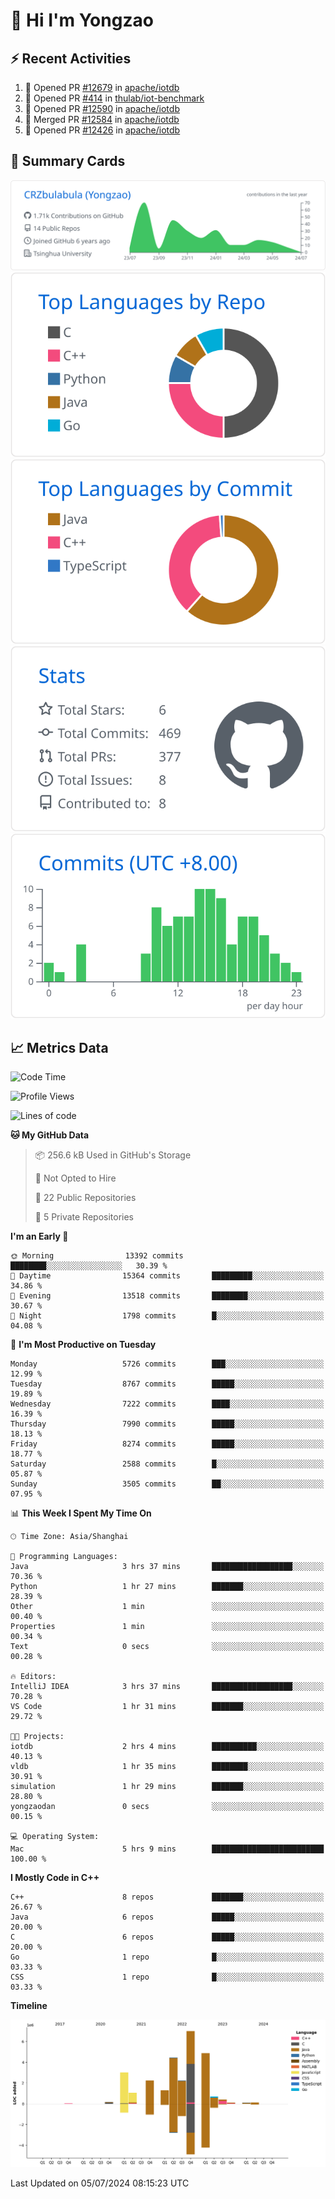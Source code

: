 # 👋 Hi I'm Yongzao

## ⚡ Recent Activities
<!--START_SECTION:activity-->
1. 💪 Opened PR [#12679](https://github.com/apache/iotdb/pull/12679) in [apache/iotdb](https://github.com/apache/iotdb)
2. 💪 Opened PR [#414](https://github.com/thulab/iot-benchmark/pull/414) in [thulab/iot-benchmark](https://github.com/thulab/iot-benchmark)
3. 💪 Opened PR [#12590](https://github.com/apache/iotdb/pull/12590) in [apache/iotdb](https://github.com/apache/iotdb)
4. 🎉 Merged PR [#12584](https://github.com/apache/iotdb/pull/12584) in [apache/iotdb](https://github.com/apache/iotdb)
5. 💪 Opened PR [#12426](https://github.com/apache/iotdb/pull/12426) in [apache/iotdb](https://github.com/apache/iotdb)
<!--END_SECTION:activity-->

## 🎑 Summary Cards

[![](https://raw.githubusercontent.com/CRZbulabula/CRZbulabula/main/profile-summary-card-output/github/0-profile-details.svg)](https://github.com/vn7n24fzkq/github-profile-summary-cards)
[![](https://raw.githubusercontent.com/CRZbulabula/CRZbulabula/main/profile-summary-card-output/github/1-repos-per-language.svg)](https://github.com/vn7n24fzkq/github-profile-summary-cards) [![](https://raw.githubusercontent.com/CRZbulabula/CRZbulabula/main/profile-summary-card-output/github/2-most-commit-language.svg)](https://github.com/vn7n24fzkq/github-profile-summary-cards)
[![](https://raw.githubusercontent.com/CRZbulabula/CRZbulabula/main/profile-summary-card-output/github/3-stats.svg)](https://github.com/vn7n24fzkq/github-profile-summary-cards) [![](https://raw.githubusercontent.com/CRZbulabula/CRZbulabula/main/profile-summary-card-output/github/4-productive-time.svg)](https://github.com/vn7n24fzkq/github-profile-summary-cards)

## 📈 Metrics Data

<!--START_SECTION:waka-->
![Code Time](http://img.shields.io/badge/Code%20Time-665%20hrs%2015%20mins-blue)

![Profile Views](http://img.shields.io/badge/Profile%20Views-0-blue)

![Lines of code](https://img.shields.io/badge/From%20Hello%20World%20I%27ve%20Written-27.6%20million%20lines%20of%20code-blue)

**🐱 My GitHub Data** 

> 📦 256.6 kB Used in GitHub's Storage 
 > 
> 🚫 Not Opted to Hire
 > 
> 📜 22 Public Repositories 
 > 
> 🔑 5 Private Repositories 
 > 
**I'm an Early 🐤** 

```text
🌞 Morning                13392 commits       ████████░░░░░░░░░░░░░░░░░   30.39 % 
🌆 Daytime                15364 commits       █████████░░░░░░░░░░░░░░░░   34.86 % 
🌃 Evening                13518 commits       ████████░░░░░░░░░░░░░░░░░   30.67 % 
🌙 Night                  1798 commits        █░░░░░░░░░░░░░░░░░░░░░░░░   04.08 % 
```
📅 **I'm Most Productive on Tuesday** 

```text
Monday                   5726 commits        ███░░░░░░░░░░░░░░░░░░░░░░   12.99 % 
Tuesday                  8767 commits        █████░░░░░░░░░░░░░░░░░░░░   19.89 % 
Wednesday                7222 commits        ████░░░░░░░░░░░░░░░░░░░░░   16.39 % 
Thursday                 7990 commits        █████░░░░░░░░░░░░░░░░░░░░   18.13 % 
Friday                   8274 commits        █████░░░░░░░░░░░░░░░░░░░░   18.77 % 
Saturday                 2588 commits        █░░░░░░░░░░░░░░░░░░░░░░░░   05.87 % 
Sunday                   3505 commits        ██░░░░░░░░░░░░░░░░░░░░░░░   07.95 % 
```


📊 **This Week I Spent My Time On** 

```text
🕑︎ Time Zone: Asia/Shanghai

💬 Programming Languages: 
Java                     3 hrs 37 mins       ██████████████████░░░░░░░   70.36 % 
Python                   1 hr 27 mins        ███████░░░░░░░░░░░░░░░░░░   28.39 % 
Other                    1 min               ░░░░░░░░░░░░░░░░░░░░░░░░░   00.40 % 
Properties               1 min               ░░░░░░░░░░░░░░░░░░░░░░░░░   00.34 % 
Text                     0 secs              ░░░░░░░░░░░░░░░░░░░░░░░░░   00.28 % 

🔥 Editors: 
IntelliJ IDEA            3 hrs 37 mins       ██████████████████░░░░░░░   70.28 % 
VS Code                  1 hr 31 mins        ███████░░░░░░░░░░░░░░░░░░   29.72 % 

🐱‍💻 Projects: 
iotdb                    2 hrs 4 mins        ██████████░░░░░░░░░░░░░░░   40.13 % 
vldb                     1 hr 35 mins        ████████░░░░░░░░░░░░░░░░░   30.91 % 
simulation               1 hr 29 mins        ███████░░░░░░░░░░░░░░░░░░   28.80 % 
yongzaodan               0 secs              ░░░░░░░░░░░░░░░░░░░░░░░░░   00.15 % 

💻 Operating System: 
Mac                      5 hrs 9 mins        █████████████████████████   100.00 % 
```

**I Mostly Code in C++** 

```text
C++                      8 repos             ███████░░░░░░░░░░░░░░░░░░   26.67 % 
Java                     6 repos             █████░░░░░░░░░░░░░░░░░░░░   20.00 % 
C                        6 repos             █████░░░░░░░░░░░░░░░░░░░░   20.00 % 
Go                       1 repo              █░░░░░░░░░░░░░░░░░░░░░░░░   03.33 % 
CSS                      1 repo              █░░░░░░░░░░░░░░░░░░░░░░░░   03.33 % 
```



**Timeline**

![Lines of Code chart](https://raw.githubusercontent.com/CRZbulabula/CRZbulabula/main/assets/bar_graph.png)


 Last Updated on 05/07/2024 08:15:23 UTC
<!--END_SECTION:waka-->


